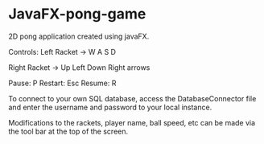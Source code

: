 # JavaFX-pong-game
2D pong application created using javaFX.

Controls:
Left Racket ->  W A S D

Right Racket -> Up Left Down Right arrows

Pause: P
Restart: Esc
Resume: R

To connect to your own SQL database, access the DatabaseConnector file and enter the username and password to your local instance.

Modifications to the rackets, player name, ball speed, etc can be made via the tool bar at the top of the screen.

